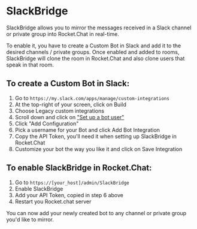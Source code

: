 # SlackBridge

SlackBridge allows you to mirror the messages received in a Slack channel or private group into Rocket.Chat in real-time.

To enable it, you have to create a Custom Bot in Slack and add it to the desired channels / private groups.
Once enabled and added to rooms, SlackBridge will clone the room in Rocket.Chat and also clone users that speak in that room.

## To create a Custom Bot in Slack:

1. Go to `https://my.slack.com/apps/manage/custom-integrations`
2. At the top-right of your screen, click on Build
3. Choose Legacy custom integrations
4. Scroll down and click on ["Set up a bot user"](https://my.slack.com/apps/A0F7YS25R-bots)
5. Click "Add Configuration"
6. Pick a username for your Bot and click Add Bot Integration
7. Copy the API Token, you'll need it when setting up SlackBridge in Rocket.Chat
8. Customize your bot the way you like it and click on Save Integration

## To enable SlackBridge in Rocket.Chat:

1. Go to `https://[your_host]/admin/SlackBridge`
2. Enable SlackBridge
3. Add your API Token, copied in step 6 above
4. Restart you Rocket.chat server

You can now add your newly created bot to any channel or private group you'd like to mirror.
